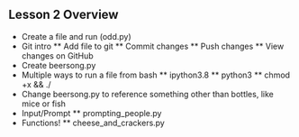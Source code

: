 ## Lesson 2 Overview
* Create a file and run (odd.py)
* Git intro
** Add file to git
** Commit changes
** Push changes
** View changes on GitHub
* Create beersong.py
* Multiple ways to run a file from bash
** ipython3.8
** python3
** chmod +x <filename> && ./<filename> 
* Change beersong.py to reference something other than bottles, like mice or fish
* Input/Prompt
** prompting_people.py
* Functions!
** cheese_and_crackers.py
